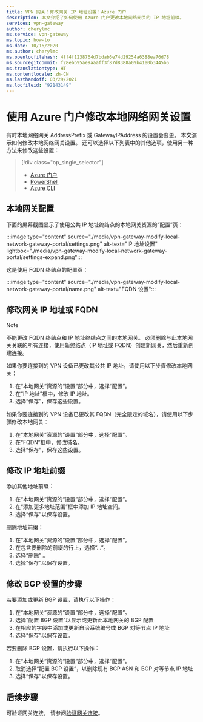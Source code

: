 ```yaml
---
title: VPN 网关：修改网关 IP 地址设置：Azure 门户
description: 本文介绍了如何使用 Azure 门户更改本地网络网关的 IP 地址前缀。
services: vpn-gateway
author: cherylmc
ms.service: vpn-gateway
ms.topic: how-to
ms.date: 10/16/2020
ms.author: cherylmc
ms.openlocfilehash: 4ff4f1238764d7bdab6e74d29254a6388ea76d78
ms.sourcegitcommit: f28ebb95ae9aaaff3f87d8388a09b41e0b3445b5
ms.translationtype: HT
ms.contentlocale: zh-CN
ms.lasthandoff: 03/29/2021
ms.locfileid: "92143149"
---
```

# <a name="modify-local-network-gateway-settings-using-the-azure-portal"></a>使用 Azure 门户修改本地网络网关设置

有时本地网络网关 AddressPrefix 或 GatewayIPAddress 的设置会变更。 本文演示如何修改本地网络网关设置。 还可以选择以下列表中的其他选项，使用另一种方法来修改这些设置：

> [!div class="op_single_selector"]
> * [Azure 门户](vpn-gateway-modify-local-network-gateway-portal.md)
> * [PowerShell](vpn-gateway-modify-local-network-gateway.md)
> * [Azure CLI](vpn-gateway-modify-local-network-gateway-cli.md)
>

## <a name="local-network-gateway-configuration"></a><a name="configure-lng"></a>本地网关配置

下面的屏幕截图显示了使用公共 IP 地址终结点的本地网关资源的“配置”页：

:::image type="content" source="./media/vpn-gateway-modify-local-network-gateway-portal/settings.png" alt-text="IP 地址设置" lightbox="./media/vpn-gateway-modify-local-network-gateway-portal/settings-expand.png":::

这是使用 FQDN 终结点的配置页：

:::image type="content" source="./media/vpn-gateway-modify-local-network-gateway-portal/name.png" alt-text="FQDN 设置":::

## <a name="to-modify-the-gateway-ip-address-or-fqdn"></a><a name="ip"></a>修改网关 IP 地址或 FQDN

> [!NOTE]
> 不能更改 FQDN 终结点和 IP 地址终结点之间的本地网关。 必须删除与此本地网关关联的所有连接，使用新终结点（IP 地址或 FQDN）创建新网关，然后重新创建连接。
>

如果你要连接到的 VPN 设备已更改其公共 IP 地址，请使用以下步骤修改本地网关：

1. 在“本地网关”资源的“设置”部分中，选择“配置”。
2. 在“IP 地址”框中，修改 IP 地址。
3. 选择“保存”，保存这些设置。

如果你要连接到的 VPN 设备已更改其 FQDN（完全限定的域名），请使用以下步骤修改本地网关：

1. 在“本地网关”资源的“设置”部分中，选择“配置”。
2. 在“FQDN”框中，修改域名。
3. 选择“保存”，保存这些设置。

## <a name="to-modify-ip-address-prefixes"></a><a name="ipaddprefix"></a>修改 IP 地址前缀

添加其他地址前缀：

1. 在“本地网关”资源的“设置”部分中，选择“配置”。
2. 在“添加更多地址范围”框中添加 IP 地址空间。
3. 选择“保存”以保存设置。

删除地址前缀：

1. 在“本地网关”资源的“设置”部分中，选择“配置”。
2. 在包含要删除的前缀的行上，选择“...”。
3. 选择“删除” 。
4. 选择“保存”以保存设置。

## <a name="to-modify-bgp-settings"></a><a name="bgp"></a>修改 BGP 设置的步骤

若要添加或更新 BGP 设置，请执行以下操作：

1. 在“本地网关”资源的“设置”部分中，选择“配置”。
2. 选择“配置 BGP 设置”以显示或更新此本地网关的 BGP 配置
3. 在相应的字段中添加或更新自治系统编号或 BGP 对等节点 IP 地址
4. 选择“保存”以保存设置。

若要删除 BGP 设置，请执行以下操作：

1. 在“本地网关”资源的“设置”部分中，选择“配置”。
2. 取消选择“配置 BGP 设置”，以删除现有 BGP ASN 和 BGP 对等节点 IP 地址
3. 选择“保存”以保存设置。

## <a name="next-steps"></a>后续步骤

可验证网关连接。 请参阅[验证网关连接](vpn-gateway-verify-connection-resource-manager.md)。
